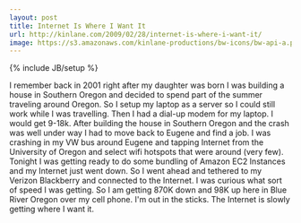 ```yaml
---
layout: post
title: Internet Is Where I Want It
url: http://kinlane.com/2009/02/28/internet-is-where-i-want-it/
image: https://s3.amazonaws.com/kinlane-productions/bw-icons/bw-api-a.png
---
```

{% include JB/setup %}
I remember back in 2001 right after my daughter was born I was building a house in Southern Oregon and decided to spend part of the summer traveling around Oregon. So I setup my laptop as a server so I could still work while I was travelling. Then I had a dial-up modem for my laptop. I would get 9-18k.
After building the house in Southern Oregon and the crash was well under way I had to move back to Eugene and find a job. I was crashing in my VW bus around Eugene and tapping Internet from the University of Oregon and select wifi hotspots that were around (very few).
Tonight I was getting ready to do some bundling of Amazon EC2 Instances and my Internet just went down. So I went ahead and tethered to my Verizon Blackberry and connected to the Internet. I was curious what sort of speed I was getting.
So I am getting 870K down and 98K up here in Blue River Oregon over my cell phone. I'm out in the sticks.
The Internet is slowly getting where I want it.